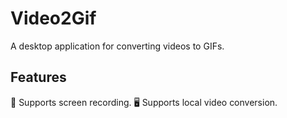 # Video2Gif

A desktop application for converting videos to GIFs.

## Features

💪 Supports screen recording. 
🖥 Supports local video conversion.

